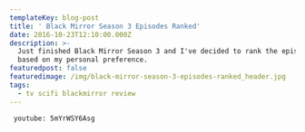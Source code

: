 ```yaml
---
templateKey: blog-post
title: ' Black Mirror Season 3 Episodes Ranked'
date: 2016-10-23T12:10:00.000Z
description: >-
  Just finished Black Mirror Season 3 and I've decided to rank the episodes
  based on my personal preference.
featuredpost: false
featuredimage: /img/black-mirror-season-3-episodes-ranked_header.jpg
tags:
  - tv scifi blackmirror review
---
```

` youtube: 5mYrWSY6Asg`

